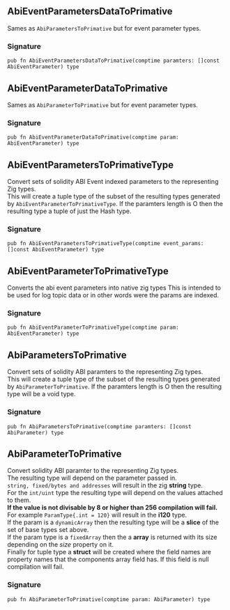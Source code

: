 ## AbiEventParametersDataToPrimative
Sames as `AbiParametersToPrimative` but for event parameter types.

### Signature

```zig
pub fn AbiEventParametersDataToPrimative(comptime paramters: []const AbiEventParameter) type
```

## AbiEventParameterDataToPrimative
Sames as `AbiParameterToPrimative` but for event parameter types.

### Signature

```zig
pub fn AbiEventParameterDataToPrimative(comptime param: AbiEventParameter) type
```

## AbiEventParametersToPrimativeType
Convert sets of solidity ABI Event indexed parameters to the representing Zig types.\
This will create a tuple type of the subset of the resulting types
generated by `AbiEventParameterToPrimativeType`. If the paramters length is
O then the resulting type a tuple of just the Hash type.

### Signature

```zig
pub fn AbiEventParametersToPrimativeType(comptime event_params: []const AbiEventParameter) type
```

## AbiEventParameterToPrimativeType
Converts the abi event parameters into native zig types
This is intended to be used for log topic data or in
other words were the params are indexed.

### Signature

```zig
pub fn AbiEventParameterToPrimativeType(comptime param: AbiEventParameter) type
```

## AbiParametersToPrimative
Convert sets of solidity ABI paramters to the representing Zig types.\
This will create a tuple type of the subset of the resulting types
generated by `AbiParameterToPrimative`. If the paramters length is
O then the resulting type will be a void type.

### Signature

```zig
pub fn AbiParametersToPrimative(comptime paramters: []const AbiParameter) type
```

## AbiParameterToPrimative
Convert solidity ABI paramter to the representing Zig types.\
The resulting type will depend on the parameter passed in.\
`string, fixed/bytes and addresses` will result in the zig **string** type.\
For the `int/uint` type the resulting type will depend on the values attached to them.\
**If the value is not divisable by 8 or higher than 256 compilation will fail.**
For example `ParamType{.int = 120}` will result in the **i120** type.\
If the param is a `dynamicArray` then the resulting type will be
a **slice** of the set of base types set above.\
If the param type is a `fixedArray` then the a **array** is returned
with its size depending on the *size* property on it.\
Finally for tuple type a **struct** will be created where the field names are property names
that the components array field has. If this field is null compilation will fail.

### Signature

```zig
pub fn AbiParameterToPrimative(comptime param: AbiParameter) type
```


